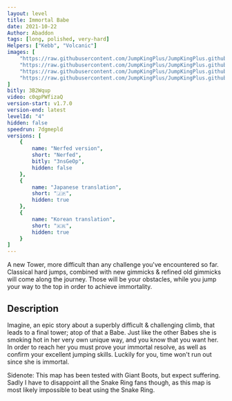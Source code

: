 ```yaml
---
layout: level
title: Immortal Babe
date: 2021-10-22
Author: Abaddon
tags: [long, polished, very-hard]
Helpers: ["Kebb", "Volcanic"]
images: [
    "https://raw.githubusercontent.com/JumpKingPlus/JumpKingPlus.github.io/www/images/workshop/levels/ws4-banner.png",
    "https://raw.githubusercontent.com/JumpKingPlus/JumpKingPlus.github.io/www/images/workshop/levels/ws4-2.png",
    "https://raw.githubusercontent.com/JumpKingPlus/JumpKingPlus.github.io/www/images/workshop/levels/ws4-3.png",
    "https://raw.githubusercontent.com/JumpKingPlus/JumpKingPlus.github.io/www/images/workshop/levels/ws4-4.png"
]
bitly: 3B2Wqup
video: c0qpPWfizaQ
version-start: v1.7.0
version-end: latest
levelId: "4"
hidden: false
speedrun: 7dgmepld
versions: [
    {
        name: "Nerfed version",
        short: "Nerfed",
        bitly: "3nsGeOp",
        hidden: false
    },
    {
        name: "Japanese translation",
        short: "🇯🇵",
        hidden: true
    },
    {
        name: "Korean translation",
        short: "🇰🇷",
        hidden: true
    }
]
---
```


A new Tower, more difficult than any challenge you've encountered so far. Classical hard jumps, combined with new gimmicks & refined old gimmicks will come along the journey.
Those will be your obstacles, while you jump your way to the top in order to achieve immortality.

<!-- more -->

<div id="description">
    <h2>Description</h2>
    <p>Imagine, an epic story about a superbly difficult & challenging climb, that leads to a final tower; atop of that a Babe.
    Just like the other Babes she is smoking hot in her very own unique way, and you know that you want her.
    In order to reach her you must prove your immortal resolve, as well as confirm your excellent jumping skills.
    Luckily for you, time won't run out since she is immortal.</p>
    <p>Sidenote: This map has been tested with Giant Boots, but expect suffering. Sadly I have to disappoint all the Snake Ring fans though, as this map is most likely impossible to beat using the Snake Ring.</p>
</div>
